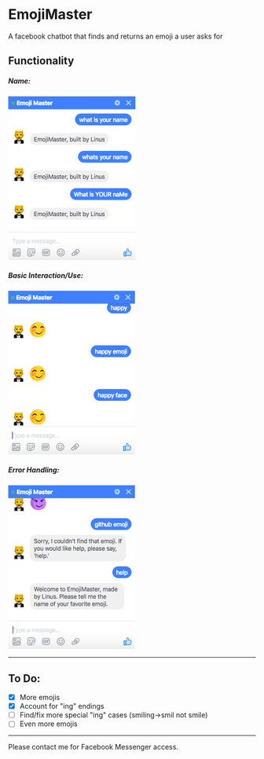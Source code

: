 # EmojiMaster
A facebook chatbot that finds and returns an emoji a user asks for
## Functionality
##### Name:     
![alt tag](https://github.com/LinusGordon/emojimaster/blob/master/demoName.png)  
     
##### Basic Interaction/Use:     
![alt tag](https://github.com/LinusGordon/emojimaster/blob/master/demonHappy.png)  
     
##### Error Handling:     
![alt tag](https://github.com/LinusGordon/emojimaster/blob/master/demonError.png)     
___

## To Do:     
- [x] More emojis    
- [x] Account for "ing" endings 
- [ ] Find/fix more special "ing" cases (smiling->smil not smile)
- [ ] Even more emojis  

---- 
Please contact me for Facebook Messenger access.
 
